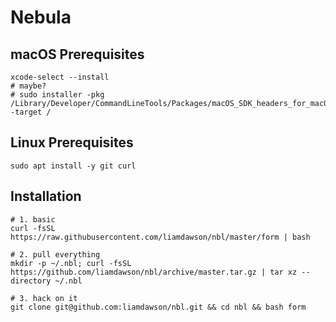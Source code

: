 # Nebula

## macOS Prerequisites

```shell
xcode-select --install
# maybe?
# sudo installer -pkg /Library/Developer/CommandLineTools/Packages/macOS_SDK_headers_for_macOS_10.14.pkg -target /
```

## Linux Prerequisites

```shell
sudo apt install -y git curl
```

## Installation

```shell
# 1. basic
curl -fsSL https://raw.githubusercontent.com/liamdawson/nbl/master/form | bash

# 2. pull everything
mkdir -p ~/.nbl; curl -fsSL https://github.com/liamdawson/nbl/archive/master.tar.gz | tar xz --directory ~/.nbl

# 3. hack on it
git clone git@github.com:liamdawson/nbl.git && cd nbl && bash form
```
